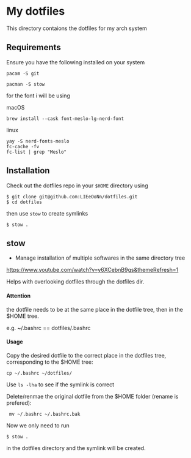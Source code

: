 # My dotfiles 

This directory contaions the dotfiles for my arch system

## Requirements

Ensure you have the following installed on your system

```
pacam -S git
```

```
pacman -S stow
```

for the font i will be using 

macOS
```
brew install --cask font-meslo-lg-nerd-font
```

linux
```
yay -S nerd-fonts-meslo
fc-cache -fv
fc-list | grep "Meslo"
```
## Installation
Check out the dotfiles repo in your `$HOME` directory using 

```
$ git clone git@github.com:LIEeOoNn/dotfiles.git
$ cd dotfiles
```
then use `stow` to create symlinks
```
$ stow .
```

## stow 
- Manage installation of multiple softwares in the same directory tree

https://www.youtube.com/watch?v=y6XCebnB9gs&themeRefresh=1
  
Helps with overlooking dotfiles through the dotfiles dir. 

#### Attention
the dotfile needs to be at the same place in the dotfile tree,
then in the $HOME tree.

e.g. ~/.bashrc == dotfiles/.bashrc

#### Usage
Copy the desired dotfile to the correct place in the dotfiles tree,
corresponding to the $HOME tree:
```
cp ~/.bashrc ~/dotfiles/
```

Use `ls -lha` to see if the symlink is correct 

Delete/renmae the original dotfile from the $HOME folder (rename is prefered):
```
 mv ~/.bashrc ~/.bashrc.bak
 ```

Now we only need to run
```
$ stow .
```
in the dotfiles directory and the symlink 
will be created.
